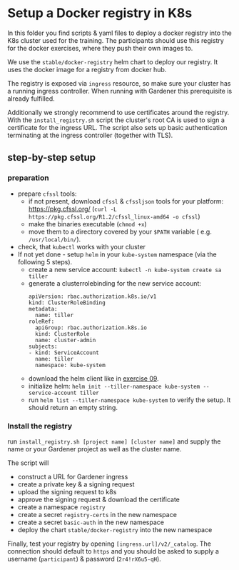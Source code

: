 # Setup a Docker registry in K8s

In this folder you find scripts & yaml files to deploy a docker registry into the K8s cluster used for the training.
The participants should use this registry for the docker exercises, where they push their own images to.

We use the `stable/docker-registry` helm chart to deploy our registry. It uses the docker image for a registry from docker hub.

The registry is exposed via `ingress` resource, so make sure your cluster has a running ingress controller. When running with Gardener this prerequisite is already fulfilled.  

Additionally we strongly recommend to use certificates around the registry. With the `install_registry.sh` script the cluster's root CA is used to sign a certificate for the ingress URL. The script also sets up basic authentication terminating at the ingress controller (together with TLS).

## step-by-step setup

### preparation
* prepare `cfssl` tools:
  * if not present, download `cfssl` & `cfssljson` tools for your platform: https://pkg.cfssl.org/ (`curl -L https://pkg.cfssl.org/R1.2/cfssl_linux-amd64 -o cfssl`)
  * make the binaries executable (`chmod +x`)
  * move them to a directory covered by your `$PATH` variable ( e.g. `/usr/local/bin/`).
* check, that `kubectl` works with your cluster
* If not yet done - setup `helm` in your `kube-system` namespace (via the following 5 steps).
  * create a new service account: `kubectl -n kube-system create sa tiller`
  * generate a clusterrolebinding for the new service account:
    ```
    apiVersion: rbac.authorization.k8s.io/v1
    kind: ClusterRoleBinding
    metadata:
      name: tiller
    roleRef:
      apiGroup: rbac.authorization.k8s.io
      kind: ClusterRole
      name: cluster-admin
    subjects:
    - kind: ServiceAccount
      name: tiller
      namespace: kube-system
    ```
  * download the helm client like in [exercise 09](../../kubernetes/exercise_10_helm_basics.md).
  * initialize helm: `helm init --tiller-namespace kube-system --service-account tiller`
  * run `helm list --tiller-namespace kube-system` to verify the setup. It should return an empty string.

### Install the registry
run `install_registry.sh [project name] [cluster name]` and supply the name or your Gardener project as well as the cluster name.

The script will
  * construct a URL for Gardener ingress
  * create a private key & a signing request
  * upload the signing request to k8s
  * approve the signing request & download the certificate
  * create a namespace `registry`
  * create a secret `registry-certs` in the new namespace
  * create a secret `basic-auth` in the new namespace
  * deploy the chart `stable/docker-registry` into the new namespace

Finally, test your registry by opening `[ingress.url]/v2/_catalog`. The connection should default to `https` and you should be asked to supply a username (`participant`) & password (`2r4!rX6u5-qH`).
